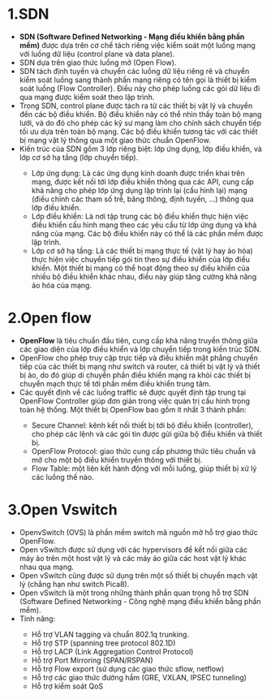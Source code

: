 # 1.SDN

- **SDN (Software Defined Networking - Mạng điều khiển bằng phần mềm)** được dựa trên cơ chế tách riêng việc kiểm soát một luồng mạng với luồng dữ liệu (control plane và data plane). 
- SDN dựa trên giao thức luồng mở (Open Flow). 
- SDN tách định tuyến và chuyển các luồng dữ liệu riêng rẽ và chuyển kiểm soát luồng sang thành phần mạng riêng có tên gọi là thiết bị kiểm soát luồng (Flow Controller). Điều này cho phép luồng các gói dữ liệu đi qua mạng được kiểm soát theo lập trình. 
- Trong SDN, control plane được tách ra từ các thiết bị vật lý và chuyển đến các bộ điều khiển. Bộ điều khiển này có thể nhìn thấy toàn bộ mạng lưới, và do đó cho phép các kỹ sư mạng làm cho chính sách chuyển tiếp tối ưu dựa trên toàn bộ mạng. Các bộ điều khiển tương tác với các thiết bị mạng vật lý thông qua một giao thức chuẩn OpenFlow. 
- Kiến trúc của SDN gồm 3 lớp riêng biệt: lớp ứng dụng, lớp điều khiển, và lớp cơ sở hạ tầng (lớp chuyển tiếp).

<ul>
  <ul>
    <li>  Lớp ứng dụng: Là các ứng dụng kinh doanh được triển khai trên mạng, được kết nối tới lớp điều khiển thông qua các API, cung cấp khả năng cho phép lớp ứng dụng lập trình lại (cấu hình lại) mạng (điều chỉnh các tham số trễ, băng thông, định tuyến, …) thông qua lớp điều khiển.
    <li>  Lớp điều khiển: Là nơi tập trung các bộ điều khiển thực hiện việc điều khiển cấu hình mạng theo các yêu cầu từ lớp ứng dụng và khả năng của mạng. Các bộ điều khiển này có thể là các phần mềm được lập trình.
    <li>  Lớp cơ sở hạ tầng: Là các thiết bị mạng thực tế (vật lý hay ảo hóa) thực hiện việc chuyển tiếp gói tin theo sự điều khiển của lớp điểu khiển. Một thiết bị mạng có thể hoạt động theo sự điều khiển của nhiều bộ điều khiển khác nhau, điều này giúp tăng cường khả năng ảo hóa của mạng.
  </ul>
</ul>

# 2.Open flow

- **OpenFlow** là tiêu chuẩn đầu tiên, cung cấp khả năng truyền thông giữa các giao diện của lớp điều khiển và lớp chuyển tiếp trong kiến trúc SDN. 
- OpenFlow cho phép truy cập trực tiếp và điều khiển mặt phẳng chuyển tiếp của các thiết bị mạng như switch và router, cả thiết bị vật lý và thiết bị ảo, do đó giúp di chuyển phần điều khiển mạng ra khỏi các thiết bị chuyển mạch thực tế tới phần mềm điều khiển trung tâm. 
- Các quyết định về các luồng traffic sẽ được quyết định tập trung tại OpenFlow Controller giúp đơn giản trong việc quản trị cấu hình trong toàn hệ thống. Một thiết bị OpenFlow bao gồm ít nhất 3 thành phần:

<ul>
  <ul>
    <li>  Secure Channel: kênh kết nối thiết bị tới bộ điều khiển (controller), cho phép các lệnh và các gói tin được gửi giữa bộ điều khiển và thiết bị.
    <li>  OpenFlow Protocol: giao thức cung cấp phương thức tiêu chuẩn và mở cho một bộ điều khiển truyền thông với thiết bị.
    <li>  Flow Table: một liên kết hành động với mỗi luồng, giúp thiết bị xử lý các luồng thế nào. 
  </ul>
</ul>
  


# 3.Open Vswitch

- OpenvSwitch (OVS) là phần mềm switch mã nguồn mở hỗ trợ giao thức OpenFlow. 
- Open vSwitch được sử dụng với các hypervisors để kết nối giữa các máy ảo trên một host vật lý và các máy ảo giữa các host vật lý khác nhau qua mạng.
- Open vSwitch cũng được sử dụng trên một số thiết bị chuyển mạch vật lý (chẳng hạn như switch Pica8).
- Open vSwitch là một trong những thành phần quan trọng hỗ trợ SDN (Software Defined Networking - Công nghệ mạng điều khiển bằng phần mềm).
- Tính năng:
<ul>
  <ul>
    <li> Hỗ trợ VLAN tagging và chuẩn 802.1q trunking.
    <li> Hỗ trợ STP (spanning tree protocol 802.1D)
    <li> Hỗ trợ LACP (Link Aggregation Control Protocol)
    <li> Hỗ trợ Port Mirroring (SPAN/RSPAN)
    <li> Hỗ trợ Flow export (sử dụng các giao thức sflow, netflow)
    <li> Hỗ trợ các giao thức đường hầm (GRE, VXLAN, IPSEC tunneling)
    <li> Hỗ trợ kiểm soát QoS
  </ul>
</ul>



